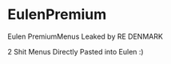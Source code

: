 # EulenPremium
Eulen PremiumMenus Leaked  by RE DENMARK


2 Shit Menus Directly Pasted into Eulen :)
